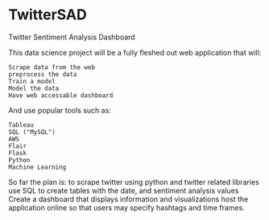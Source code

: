 # TwitterSAD
Twitter Sentiment Analysis Dashboard

This data science project will be a fully fleshed out web application that will:

    Scrape data from the web
    preprocess the data
    Train a model
    Model the data
    Have web accessable dashboard

And use popular tools such as:

    Tableau
    SQL ("MySQL")
    AWS
    Flair
    Flask
    Python
    Machine Learning

So far the plan is: to scrape twitter using python and twitter related libraries use SQL to create tables with the date, and sentiment analysis values Create a dashboard that displays information and visualizations host the application online so that users may specify hashtags and time frames.
